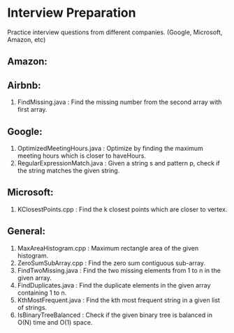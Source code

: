 # Interview Preparation
Practice interview questions from different companies. (Google, Microsoft, Amazon, etc)

## Amazon:

## Airbnb:
1. FindMissing.java : Find the missing number from the second array with first array.

## Google:
1. OptimizedMeetingHours.java : Optimize by finding the maximum meeting hours which is closer to haveHours.
2. RegularExpressionMatch.java : Given a string s and pattern p, check if the string matches the given string.

## Microsoft:
1. KClosestPoints.cpp : Find the k closest points which are closer to vertex.

## General:
1. MaxAreaHistogram.cpp : Maximum rectangle area of the given histogram. 
2. ZeroSumSubArray.cpp : Find the zero sum contiguous sub-array.
3. FindTwoMissing.java : Find the two missing elements from 1 to n in the given array.
4. FindDuplicates.java : Find the duplicate elements in the given array containing 1 to n.
5. KthMostFrequent.java : Find the kth most frequent string in a given list of strings.
6. IsBinaryTreeBalanced : Check if the given binary tree is balanced in O(N) time and O(1) space.
